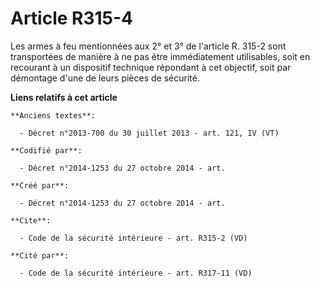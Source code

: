 # Article R315-4

Les armes à feu mentionnées aux 2° et 3° de l'article R. 315-2 sont transportées de manière à ne pas être immédiatement
utilisables, soit en recourant à un dispositif technique répondant à cet objectif, soit par démontage d'une de leurs pièces
de sécurité.

**Liens relatifs à cet article**

	**Anciens textes**:

	  - Décret n°2013-700 du 30 juillet 2013 - art. 121, IV (VT)

	**Codifié par**:

	  - Décret n°2014-1253 du 27 octobre 2014 - art.

	**Créé par**:

	  - Décret n°2014-1253 du 27 octobre 2014 - art.

	**Cite**:

	  - Code de la sécurité intérieure - art. R315-2 (VD)

	**Cité par**:

	  - Code de la sécurité intérieure - art. R317-11 (VD)
